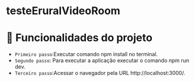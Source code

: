 # testeEruralVideoRoom

# :hammer: Funcionalidades do projeto

- `Primeiro passo`:Executar comando npm install no terminal.
- `Segundo passo`: Para executar a aplicação executar o comando npm run dev.
- `Terceiro passo`:Acessar o navegador pela URL http://localhost:3000/.



